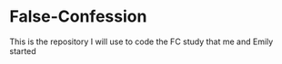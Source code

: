 # False-Confession
This is the repository I will use to code the FC study that me and Emily started
